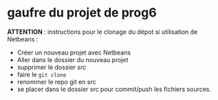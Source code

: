 # gaufre du projet de prog6
**ATTENTION** : instructions pour le clonage du dépot si utilisation de Netbeans :
 
  * Créer un nouveau projet avec Netbeans
  * Aller dans le dossier du nouveau projet
  * supprimer le dossier *src*
  * faire le `git clone`
  * renommer le repo git en src
  * se placer dans le dossier src pour commit/push les fichiers sources.
